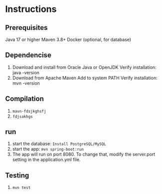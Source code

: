 # Instructions

## Prerequisites
Java 17 or higher
Maven 3.8+
Docker (optional, for database)

## Dependencise
1. Download and install from Oracle Java or OpenJDK
   Verify installation: java -version
2. Download from Apache Maven
   Add to system PATH
   Verify installation: mvn -version

## Compilation
1. `mavn-fdsjkghsfj`
2. `fdjsakhgs`

## run
1. start the database:
   `Install PostgreSQL/MySQL`
2. start the app:
   `mvn spring-boot:run`
3. The app will run on port 8080. To change that, modify the server.port setting in the application.yml file.

## Testing
1. `mvn test`
